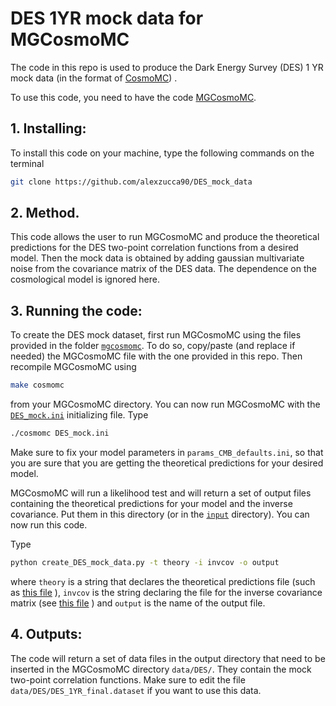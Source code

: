DES 1YR mock data for MGCosmoMC
==================================

The code in this repo is used to produce the Dark Energy Survey (DES) 1 YR mock data  (in the format of [CosmoMC](https://github.com/cmbant/CosmoMC)) .

To use this code, you need to have the code [MGCosmoMC](https://github.com/sfu-cosmo/MGCosmoMC). 

## 1. Installing:
To install this code on your machine, type the following commands on the terminal
```bash
git clone https://github.com/alexzucca90/DES_mock_data
```

## 2. Method. 
This code allows the user to run MGCosmoMC and produce the theoretical predictions for the DES two-point correlation functions from a desired model. Then the mock data is obtained by adding gaussian multivariate  noise from the covariance matrix of the DES data. The dependence on the cosmological model is ignored here.

## 3. Running the code:
To create the DES mock dataset, first run MGCosmoMC using the  files provided in the folder [```mgcosmomc```](/mgcosmomc/). To do so, copy/paste (and replace if needed) the MGCosmoMC file with the one provided in this repo. Then recompile MGCosmoMC using 
```bash
make cosmomc
```
from your MGCosmoMC directory.
You can now run MGCosmoMC with the  [```DES_mock.ini```](/mgcosmomc/DES_mock.ini) initializing file. Type 
```bash
./cosmomc DES_mock.ini
```
Make sure to fix your model parameters in ```params_CMB_defaults.ini```, so that you are sure that you are getting the theoretical predictions for your desired model.

MGCosmoMC will run a likelihood test and will return a set of output files containing the theoretical predictions for your model and the inverse covariance. Put them in this directory (or in the [```input```](/input/) directory). You can now run this code.

Type
```bash
python create_DES_mock_data.py -t theory -i invcov -o output
```
where ```theory``` is a string that declares the theoretical predictions file (such as [this file](/input/DES_theory_vec_linear_weyl_mg1.dat) ), ```invcov``` is the string declaring the file for the inverse covariance matrix (see [this file](/input/) ) and ```output``` is the name of the output file.

## 4. Outputs:
The code will return a set of data files in the output directory that need to be inserted in the MGCosmoMC directory ```data/DES/```. They contain the mock two-point correlation functions. Make sure to edit the file ```data/DES/DES_1YR_final.dataset``` if you want to use this data.
    



